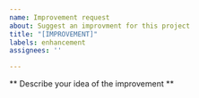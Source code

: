 ```yaml
---
name: Improvement request
about: Suggest an improvment for this project
title: "[IMPROVEMENT]"
labels: enhancement
assignees: ''

---
```


** Describe your idea of the improvement **
